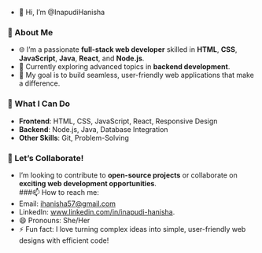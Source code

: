 - 👋 Hi, I’m @InapudiHanisha
### 🚀 About Me  
- 🌐 I’m a passionate **full-stack web developer** skilled in **HTML**, **CSS**, **JavaScript**, **Java**, **React**, and **Node.js**.  
- 🌱 Currently exploring advanced topics in **backend development**.  
- 🎯 My goal is to build seamless, user-friendly web applications that make a difference.  
### 💼 What I Can Do  
- **Frontend**: HTML, CSS, JavaScript, React, Responsive Design  
- **Backend**: Node.js, Java, Database Integration  
- **Other Skills**: Git, Problem-Solving
### 💬 Let’s Collaborate!  
- I’m looking to contribute to **open-source projects** or collaborate on **exciting web development opportunities**.  
###📫 How to reach me:
- Email: ihanisha57@gmail.com
- LinkedIn: www.linkedin.com/in/inapudi-hanisha.  
- 😄 Pronouns: She/Her
- ⚡ Fun fact: I love turning complex ideas into simple, user-friendly web designs with efficient code!
